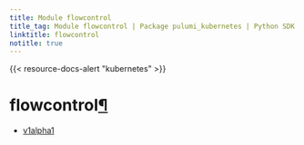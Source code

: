```yaml
---
title: Module flowcontrol
title_tag: Module flowcontrol | Package pulumi_kubernetes | Python SDK
linktitle: flowcontrol
notitle: true
---
```


{{< resource-docs-alert "kubernetes" >}}

<div class="section" id="flowcontrol">
<h1>flowcontrol<a class="headerlink" href="#flowcontrol" title="Permalink to this headline">¶</a></h1>
<div class="toctree-wrapper compound">
<ul>
<li class="toctree-l1"><a class="reference internal" href="v1alpha1/">v1alpha1</a></li>
</ul>
</div>
</div>
